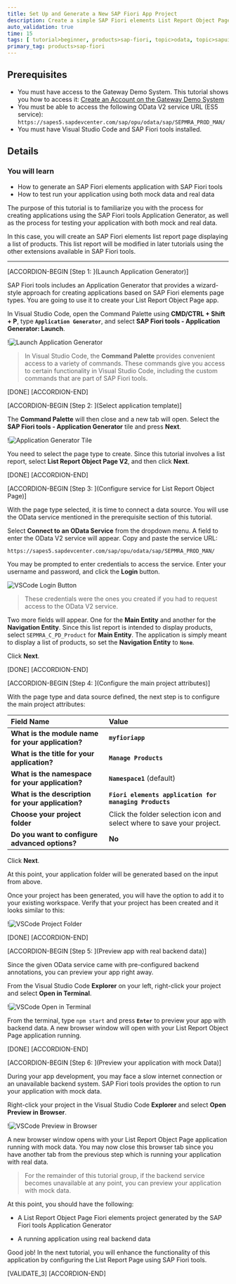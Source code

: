 ```yaml
---
title: Set Up and Generate a New SAP Fiori App Project
description: Create a simple SAP Fiori elements List Report Object Page using SAP Fiori tools.
auto_validation: true
time: 15
tags: [ tutorial>beginner, products>sap-fiori, topic>odata, topic>sapui5, topic>user-interface]
primary_tag: products>sap-fiori
---
```


## Prerequisites
 - You must have access to the Gateway Demo System. This tutorial shows you how to access it: [Create an Account on the Gateway Demo System](gateway-demo-signup)
 - You must be able to access the following OData V2 service URL (ES5 service): `https://sapes5.sapdevcenter.com/sap/opu/odata/sap/SEPMRA_PROD_MAN/`
 - You must have Visual Studio Code and SAP Fiori tools installed.

## Details
### You will learn
- How to generate an SAP Fiori elements application with SAP Fiori tools
- How to test run your application using both mock data and real data

The purpose of this tutorial is to familiarize you with the process for creating applications using the SAP Fiori tools Application Generator, as well as the process for testing your application with both mock and real data.

In this case, you will create an SAP Fiori elements list report page displaying a list of products. This list report will be modified in later tutorials using the other extensions available in SAP Fiori tools.

---

[ACCORDION-BEGIN [Step 1: ](Launch Application Generator)]

SAP Fiori tools includes an Application Generator that provides a wizard-style approach for creating applications based on SAP Fiori elements page types. You are going to use it to create your List Report Object Page app.

In Visual Studio Code, open the Command Palette using **CMD/CTRL + Shift + P**, type **`Application Generator`**, and select **SAP Fiori tools - Application Generator: Launch**.

!![Launch Application Generator](t2-application-generator.png)

>In Visual Studio Code, the **Command Palette** provides convenient access to a variety of commands. These commands give you access to certain functionality in Visual Studio Code, including the custom commands that are part of SAP Fiori tools.

[DONE]
[ACCORDION-END]

[ACCORDION-BEGIN [Step 2: ](Select application template)]

The **Command Palette** will then close and a new tab will open. Select the **SAP Fiori tools - Application Generator** tile and press **Next**.

!![Application Generator Tile](t2-application-generator-tile.png)

You need to select the page type to create. Since this tutorial involves a list report, select **List Report Object Page V2**, and then click **Next**.

[DONE]
[ACCORDION-END]


[ACCORDION-BEGIN [Step 3: ](Configure service for List Report Object Page)]

With the page type selected, it is time to connect a data source. You will use the OData service mentioned in the prerequisite section of this tutorial.

Select **Connect to an OData Service** from the dropdown menu. A field to enter the OData V2 service will appear. Copy and paste the service URL:

```
https://sapes5.sapdevcenter.com/sap/opu/odata/sap/SEPMRA_PROD_MAN/
```

You may be prompted to enter credentials to access the service. Enter your username and password, and click the **Login** button.

![VSCode Login Button](t2-login-logo.png)

>These credentials were the ones you created if you had to request access to the OData V2 service.

Two more fields will appear. One for the **Main Entity** and another for the **Navigation Entity**. Since this list report is intended to display products, select `SEPMRA_C_PD_Product` for **Main Entity**. The application is simply meant to display a list of products, so set the **Navigation Entity** to **`None`**.

Click  **Next**.

[DONE]
[ACCORDION-END]

[ACCORDION-BEGIN [Step 4: ](Configure the main project attributes)]

With the page type and data source defined, the next step is to configure the main project attributes:


|  Field Name     | Value
|  :------------- | :-------------
|  **What is the module name for your application?**           | **`myfioriapp`**
|  **What is the title for your application?**           | **`Manage Products`**
|  **What is the namespace for your application?**    | **`Namespace1`** (default)
|  **What is the description for your application?**          | **`Fiori elements application for managing Products`**
|  **Choose your project folder**   | Click the folder selection icon and select where to save your project.
|  **Do you want to configure advanced options?** | **No**

Click **Next**.

At this point, your application folder will be generated based on the input from above.

Once your project has been generated, you will have the option to add it to your existing workspace. Verify that your project has been created and it looks similar to this:

!![VSCode Project Folder](t2-project-structure.png)

[DONE]
[ACCORDION-END]

[ACCORDION-BEGIN [Step 5: ](Preview app with real backend data)]

Since the given OData service came with pre-configured backend annotations, you can preview your app right away.

From the Visual Studio Code **Explorer** on your left, right-click your project and select **Open in Terminal**.

!![VSCode Open in Terminal](t2-open-in-terminal3.png)

From the terminal, type `npm start` and press **`Enter`** to preview your app with backend data. A new browser window will open with your List Report Object Page application running.

[DONE]
[ACCORDION-END]

[ACCORDION-BEGIN [Step 6: ](Preview your application with mock Data)]

During your app development, you may face a slow internet connection or an unavailable backend system. SAP Fiori tools provides the option to run your application with mock data.

Right-click your project in the Visual Studio Code **Explorer** and select **Open Preview in Browser**.

!![VSCode Preview in Browser](t2-open-preview-in-browser3.png)

A new browser window opens with your List Report Object Page application running with mock data. You may now close this browser tab since you have another tab from the previous step which is running your application with real data.

>For the remainder of this tutorial group, if the backend service becomes unavailable at any point, you can preview your application with mock data.

At this point, you should have the following:

- A List Report Object Page Fiori elements project generated by the SAP Fiori tools Application Generator

- A running application using real backend data

Good job! In the next tutorial, you will enhance the functionality of this application by configuring the List Report Page using SAP Fiori tools.

[VALIDATE_3]
[ACCORDION-END]
